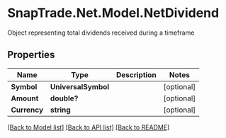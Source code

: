 # SnapTrade.Net.Model.NetDividend
Object representing total dividends received during a timeframe

## Properties

Name | Type | Description | Notes
------------ | ------------- | ------------- | -------------
**Symbol** | **UniversalSymbol** |  | [optional] 
**Amount** | **double?** |  | [optional] 
**Currency** | **string** |  | [optional] 

[[Back to Model list]](../README.md#documentation-for-models) [[Back to API list]](../README.md#documentation-for-api-endpoints) [[Back to README]](../README.md)

